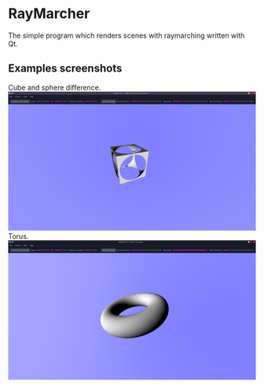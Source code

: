 # RayMarcher

The simple program which renders scenes with raymarching written with Qt.

## Examples screenshots

Cube and sphere difference.
![1](screenshots/cube_sphere_diff.png)
Torus.
![2](screenshots/torus.png)
